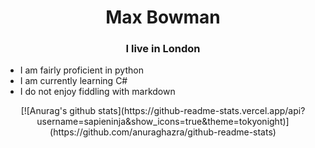 <h1 align="center">Max Bowman</h1>
<h3 align="center">I live in London</h3>

-  I am fairly proficient in python
-  I am currently learning C#
-  I do not enjoy fiddling with markdown

<p align="center"> [![Anurag's github stats](https://github-readme-stats.vercel.app/api?username=sapieninja&show_icons=true&theme=tokyonight)](https://github.com/anuraghazra/github-readme-stats)</p>
